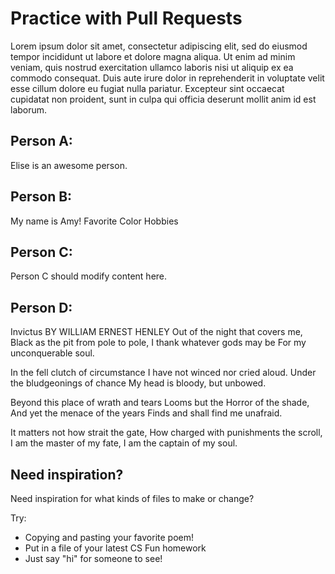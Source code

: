 # Practice with Pull Requests

Lorem ipsum dolor sit amet, consectetur adipiscing elit, sed do eiusmod tempor incididunt ut labore et dolore magna aliqua. Ut enim ad minim veniam, quis nostrud exercitation ullamco laboris nisi ut aliquip ex ea commodo consequat. Duis aute irure dolor in reprehenderit in voluptate velit esse cillum dolore eu fugiat nulla pariatur. Excepteur sint occaecat cupidatat non proident, sunt in culpa qui officia deserunt mollit anim id est laborum.

## Person A:

Elise is an awesome person.

## Person B:
My name is Amy!
Favorite Color
Hobbies

## Person C:

Person C should modify content here.

## Person D:

Invictus 
BY WILLIAM ERNEST HENLEY
Out of the night that covers me, 
      Black as the pit from pole to pole, 
I thank whatever gods may be 
      For my unconquerable soul. 

In the fell clutch of circumstance 
      I have not winced nor cried aloud. 
Under the bludgeonings of chance 
      My head is bloody, but unbowed. 

Beyond this place of wrath and tears 
      Looms but the Horror of the shade, 
And yet the menace of the years 
      Finds and shall find me unafraid. 

It matters not how strait the gate, 
      How charged with punishments the scroll, 
I am the master of my fate, 
      I am the captain of my soul. 

## Need inspiration?

Need inspiration for what kinds of files to make or change?

Try:

- Copying and pasting your favorite poem!
- Put in a file of your latest CS Fun homework
- Just say "hi" for someone to see!
